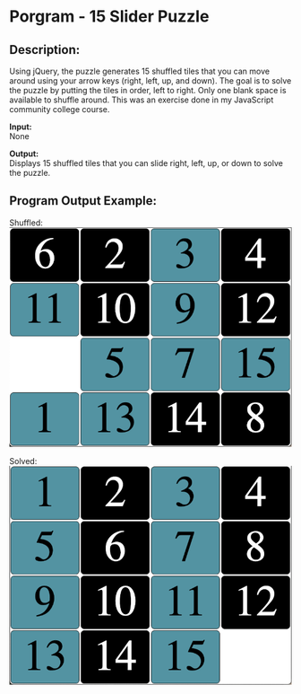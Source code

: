 # Porgram - 15 Slider Puzzle

## Description: 
Using jQuery, the puzzle generates 15 shuffled tiles that you can move around using your arrow keys (right, left, up, and down). The goal is to solve the puzzle by putting the tiles in order, left to right. Only one blank space is available to shuffle around. This was an exercise done in my JavaScript community college course.

**Input:**      
None

**Output:**     
Displays 15 shuffled tiles that you can slide right, left, up, or down to solve the puzzle. 

## Program Output Example:
Shuffled:
![](images/screenshot_program-output_1.png)

Solved:
![](images/screenshot_program-output_2.png)